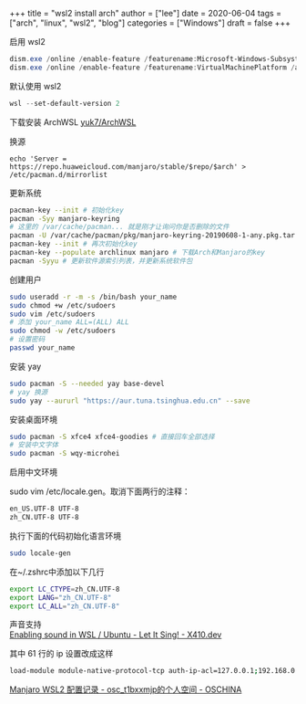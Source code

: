 +++
title = "wsl2 install arch"
author = ["lee"]
date = 2020-06-04
tags = ["arch", "linux", "wsl2", "blog"]
categories = ["Windows"]
draft = false
+++

启用 wsl2  

```powershell
dism.exe /online /enable-feature /featurename:Microsoft-Windows-Subsystem-Linux /all /norestart
dism.exe /online /enable-feature /featurename:VirtualMachinePlatform /all /norestart
```

默认使用 wsl2  

```powershell
wsl --set-default-version 2
```

下载安装 ArchWSL [yuk7/ArchWSL](https://github.com/yuk7/ArchWSL/releases)  

换源  

```shell
echo 'Server = https://repo.huaweicloud.com/manjaro/stable/$repo/$arch' > /etc/pacman.d/mirrorlist
```

更新系统  

```bash
pacman-key --init # 初始化key
pacman -Syy manjaro-keyring
# 这里的 /var/cache/pacman... 就是刚才让询问你是否删除的文件
pacman -U /var/cache/pacman/pkg/manjaro-keyring-20190608-1-any.pkg.tar.xz # 强制安装，导入Manjaro的key
pacman-key --init # 再次初始化key
pacman-key --populate archlinux manjaro # 下载Arch和Manjaro的key
pacman -Syyu # 更新软件源索引列表，并更新系统软件包
```

创建用户  

```bash
sudo useradd -r -m -s /bin/bash your_name
sudo chmod +w /etc/sudoers
sudo vim /etc/sudoers
# 添加 your_name ALL=(ALL) ALL
sudo chmod -w /etc/sudoers
# 设置密码
passwd your_name
```

安装 yay  

```bash
sudo pacman -S --needed yay base-devel
# yay 换源
sudo yay --aururl "https://aur.tuna.tsinghua.edu.cn" --save
```

安装桌面环境  

```bash
sudo pacman -S xfce4 xfce4-goodies # 直接回车全部选择
# 安装中文字体
sudo pacman -S wqy-microhei
```

启用中文环境  

sudo vim /etc/locale.gen。取消下面两行的注释：  

```bash
en_US.UTF-8 UTF-8
zh_CN.UTF-8 UTF-8
```

执行下面的代码初始化语言环境  

```bash
sudo locale-gen 
```

在~/.zshrc中添加以下几行  

```bash
export LC_CTYPE=zh_CN.UTF-8
export LANG="zh_CN.UTF-8"
export LC_ALL="zh_CN.UTF-8"
```

声音支持  
[Enabling sound in WSL / Ubuntu - Let It Sing! - X410.dev](https://x410.dev/cookbook/wsl/enabling-sound-in-wsl-ubuntu-let-it-sing/)  

其中 61 行的 ip 设置改成这样  

```bash
load-module module-native-protocol-tcp auth-ip-acl=127.0.0.1;192.168.0.0/24 auth-anonymous=1
```

[Manjaro WSL2 配置记录 - osc\_t1bxxmjp的个人空间 - OSCHINA](https://my.oschina.net/u/4362704/blog/3308054)
